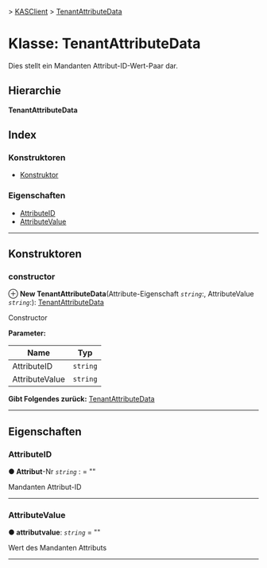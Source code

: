 [](../README.md) > [KASClient](../modules/kasclient.md) > [TenantAttributeData](../classes/kasclient.tenantattributedata.md)

# <a name="class-tenantattributedata"></a>Klasse: TenantAttributeData

Dies stellt ein Mandanten Attribut-ID-Wert-Paar dar.
## <a name="hierarchy"></a>Hierarchie

**TenantAttributeData**

## <a name="index"></a>Index 

### <a name="constructors"></a>Konstruktoren

* [Konstruktor](kasclient.tenantattributedata.md#constructor)
### <a name="properties"></a>Eigenschaften

* [AttributeID](kasclient.tenantattributedata.md#attributeid)
* [AttributeValue](kasclient.tenantattributedata.md#attributevalue)

---

## <a name="constructors"></a>Konstruktoren

<a id="constructor"></a>

###  <a name="constructor"></a>constructor

⊕ **New TenantAttributeData**(Attribute-Eigenschaft *`string`*:, AttributeValue *`string`*:): [TenantAttributeData](kasclient.tenantattributedata.md)

Constructor

**Parameter:**

| Name | Typ |
| ------ | ------ |
| AttributeID | `string` |
| AttributeValue | `string` |

**Gibt Folgendes zurück:** [TenantAttributeData](kasclient.tenantattributedata.md)

___

## <a name="properties"></a>Eigenschaften

<a id="attributeid"></a>

###  <a name="attributeid"></a>AttributeID

**● Attribut**-Nr *`string`* : = ""

Mandanten Attribut-ID

___
<a id="attributevalue"></a>

###  <a name="attributevalue"></a>AttributeValue

**● attributvalue**: *`string`* = ""

Wert des Mandanten Attributs

___

